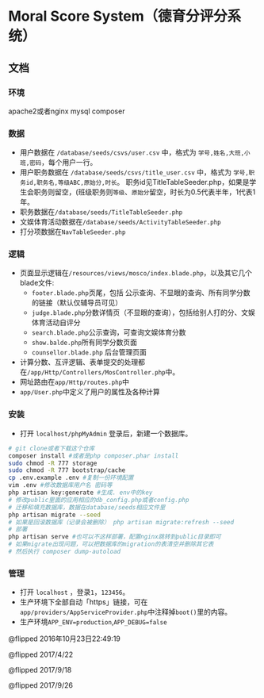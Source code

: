 # Moral Score System（德育分评分系统）

## 文档
### 环境
apache2或者nginx
mysql
composer
### 数据

- 用户数据在 `/database/seeds/csvs/user.csv` 中，格式为
`学号,姓名,大班,小班,密码`，每个用户一行。
- 用户职务数据在 `/database/seeds/csvs/title_user.csv` 中，格式为
`学号,职务id,职务名,等级ABC,原始分,时长`。
职务id见TitleTableSeeder.php，如果是学生会职务则留空，(班级职务则`等级`、`原始分`留空，时长为0.5代表半年，1代表1年。
- 职务数据在`/database/seeds/TitleTableSeeder.php`
- 文娱体育活动数据在`/database/seeds/ActivityTableSeeder.php`
- 打分项数据在`NavTableSeeder.php`

### 逻辑
- 页面显示逻辑在`/resources/views/mosco/index.blade.php`，以及其它几个blade文件:
    + `footer.blade.php`页尾，包括 公示查询、不显眼的查询、所有同学分数 的链接（默认仅辅导员可见）
    + `judge.blade.php`分数详情页（不显眼的查询），包括给别人打的分、文娱体育活动自评分
    + `search.blade.php`公示查询，可查询文娱体育分数
    + `show.balde.php`所有同学分数页面
    + `counsellor.blade.php` 后台管理页面
- 计算分数、互评逻辑、表单提交的处理都在`/app/Http/Controllers/MosController.php`中。
- 网址路由在`app/Http/routes.php`中
- `app/User.php`中定义了用户的属性及各种计算

### 安装
- 打开 `localhost/phpMyAdmin` 登录后，新建一个数据库。
```sh
# git clone或者下载这个仓库
composer install #或者是php composer.phar install
sudo chmod -R 777 storage
sudo chmod -R 777 bootstrap/cache
cp .env.example .env #复制一份环境配置
vim .env #修改数据库用户名 密码等
php artisan key:generate #生成. env中的key
# 修改public里面的应用相应的db_config.php或者config.php
# 迁移和填充数据库，数据在database/seeds相应文件里
php artisan migrate --seed
# 如果是回滚数据库（记录会被删除） php artisan migrate:refresh --seed
# 部署
php artisan serve #也可以不这样部署，配置nginx跳转到public目录即可
# 如果migrate出现问题，可以把数据库的migration的表清空并删除其它表
# 然后执行 composer dump-autoload
```

### 管理

- 打开 `localhost` ，登录`1`，`123456`。
- 生产环境下全部自动「https」链接，可在`app/providers/AppServiceProvider.php`中注释掉`boot()`里的内容。
- 生产环境`APP_ENV=production`,`APP_DEBUG=false`



@flipped 2016年10月23日22:49:19

@flipped 2017/4/22

@flipped 2017/9/18

@flipped 2017/9/26
